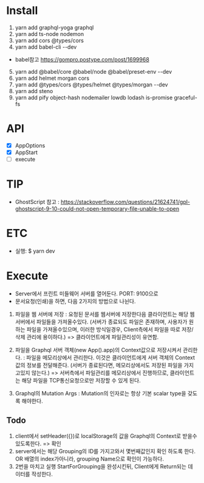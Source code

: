 # Install
1. yarn add graphql-yoga graphql
2. yarn add ts-node nodemon 
3. yarn add cors @types/cors
4. yarn add babel-cli --dev
* babel참고 https://gompro.postype.com/post/1699968 
5. yarn add @babel/core @babel/node @babel/preset-env --dev
6. yarn add helmet morgan cors
7. yarn add @types/cors @types/helmet @types/morgan --dev
8. yarn add steno
9. yarn add pify object-hash nodemailer lowdb lodash is-promise graceful-fs 

# API
- [X] AppOptions
- [X] AppStart
- [ ] execute

# TIP
- GhostScript 참고
: https://stackoverflow.com/questions/21624741/gpl-ghostscript-9-10-could-not-open-temporary-file-unable-to-open

# ETC
- 실행: $ yarn dev 

# Execute
- Server에서 프린트 미들웨어 서버를 열어둔다. PORT: 9100으로
- 문서요청(인쇄)을 하면, 다음 2가지의 방법으로 나뉜다.

1. 파일을 웹 서버에 저장
: 요청된 문서를 웹서버에 저장한다음 클라이언트는 해당 웹서버에서 파일들을 가져올수있다.
(서버가 종료되도 파일은 존재하며, 사용자가 원하는 파일을 가져올수있으며, 이러한 방식일경우, Client측에서 파일을 따로 저장/삭제 관리에 용이하다.) => 클라이언트에게 파일관리성이 유연함.

2. 파일을 Graphql 서버 객체(new App().app)의 Context값으로 저장시켜서 관리한다.
: 파일을 메모리상에서 관리한다. 이것은 클라이언트에게 서버 객체의 Context값의 정보를 전달해준다.
(서버가 종료된다면, 메모리상에서도 저장된 파일을 가지고있지 않는다.) => 서버측에서 파일관리를 메모리상에서 진행하므로, 클라이언트는 해당 파일을 TCP통신요청으로만 저장할 수 있게 된다.

3. Graphql의 Mutation Args
: Mutation의 인자로는 항상 기본 scalar type을 갖도록 해야한다.


## Todo
1. client에서 setHeader({})로 localStorage의 값을 Graphql의 Context로 받을수 있도록한다. => 확인
2. server에서는 해당 Grouping의 ID를 가지고와서 몇번째값인지 확인 하도록 한다. OR 배열의 index가아니라, grouping Name으로 확인이 가능하다.
3. 2번을 마치고 실행 StartForGrouping을 완성시킨뒤, Client에게 Return되는 데이터를 작성한다.


